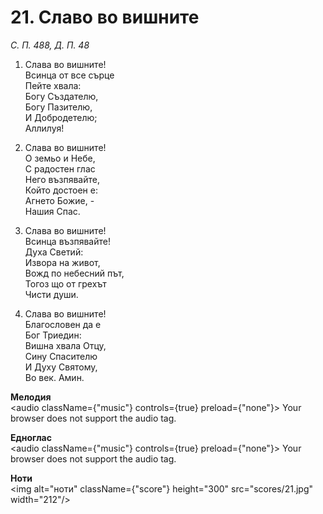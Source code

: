 # 21. Славо во вишните

_С. П. 488, Д. П. 48_

1. Слава во вишните!  
Всинца от все сърце  
Пейте хвала:  
Богу Създателю,  
Богу Пазителю,  
И Добродетелю;  
Аллилуя!

2. Слава во вишните!  
О земьо и Небе,  
С радостен глас  
Него възпявайте,  
Който достоен е:  
Агнето Божие, -  
Нашия Спас.  

3. Слава во вишните!  
Всинца възпявайте!  
Духа Светий:  
Извора на живот,  
Вожд по небесний път,  
Тогоз що от грехът  
Чисти души.  

4. Слава во вишните!  
Благословен да е  
Бог Триедин:  
Вишна хвала Отцу,  
Сину Спасителю  
И Духу Святому,  
Во век. Амин.

**Мелодия**  
<audio className={"music"} controls={true} preload={"none"}>
    <source src="mp3/21.mp3" type="audio/mpeg"/>
    Your browser does not support the audio tag.
</audio>

**Едноглас**  
<audio className={"music"} controls={true} preload={"none"}>
    <source src="transp/21.mp3" type="audio/mpeg"/>
    Your browser does not support the audio tag.
</audio>

**Ноти**  
<img alt="ноти" className={"score"} height="300" src="scores/21.jpg" width="212"/>
